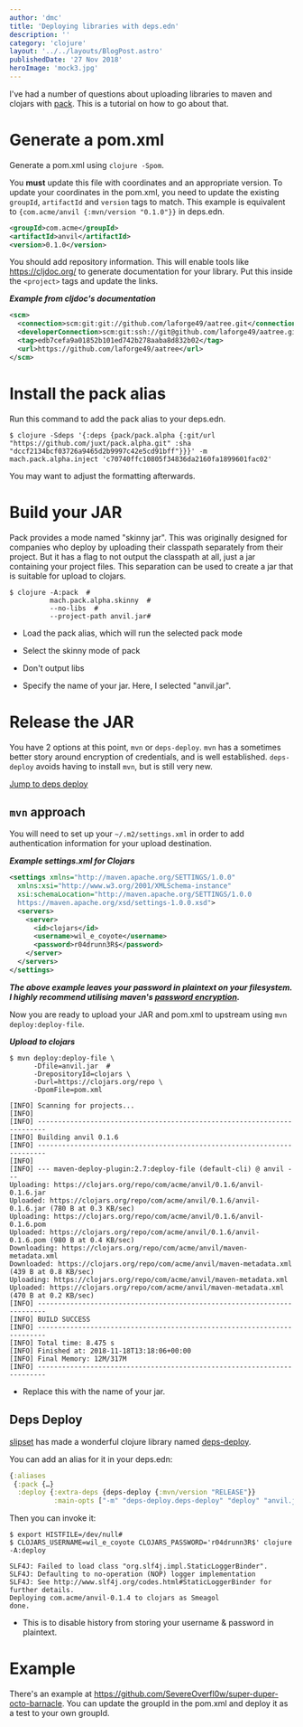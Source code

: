 ```yaml
---
author: 'dmc'
title: 'Deploying libraries with deps.edn'
description: ''
category: 'clojure'
layout: '../../layouts/BlogPost.astro'
publishedDate: '27 Nov 2018'
heroImage: 'mock3.jpg'
---
```


I've had a number of questions about uploading libraries to maven and
clojars with [pack](https://github.com/juxt/pack.alpha). This is a
tutorial on how to go about that.

# Generate a pom.xml

Generate a pom.xml using `clojure -Spom`.

You **must** update this file with coordinates and an appropriate
version. To update your coordinates in the pom.xml, you need to update
the existing `groupId`, `artifactId` and `version` tags to match. This
example is equivalent to `{com.acme/anvil {:mvn/version "0.1.0"}}` in
deps.edn.

```xml
<groupId>com.acme</groupId>
<artifactId>anvil</artifactId>
<version>0.1.0</version>
```

You should add repository information. This will enable tools like
<https://cljdoc.org/> to generate documentation for your library. Put
this inside the `<project>` tags and update the links.

**_Example from cljdoc's documentation_**

```xml
<scm>
  <connection>scm:git:git://github.com/laforge49/aatree.git</connection>
  <developerConnection>scm:git:ssh://git@github.com/laforge49/aatree.git</developerConnection>
  <tag>edb7cefa9a01852b101ed742b278aaba8d832b02</tag>
  <url>https://github.com/laforge49/aatree</url>
</scm>
```

# Install the pack alias

Run this command to add the pack alias to your deps.edn.

```shell
$ clojure -Sdeps '{:deps {pack/pack.alpha {:git/url "https://github.com/juxt/pack.alpha.git" :sha "dccf2134bcf03726a9465d2b9997c42e5cd91bff"}}}' -m mach.pack.alpha.inject 'c70740ffc10805f34836da2160fa1899601fac02'
```

You may want to adjust the formatting afterwards.

# Build your JAR

Pack provides a mode named \"skinny jar\". This was originally designed
for companies who deploy by uploading their classpath separately from
their project. But it has a flag to not output the classpath at all,
just a jar containing your project files. This separation can be used to
create a jar that is suitable for upload to clojars.

```shell
$ clojure -A:pack  #
          mach.pack.alpha.skinny  #
          --no-libs  #
          --project-path anvil.jar#
```

- Load the pack alias, which will run the selected pack mode

- Select the skinny mode of pack

- Don't output libs

- Specify the name of your jar. Here, I selected \"anvil.jar\".

# Release the JAR

You have 2 options at this point, `mvn` or `deps-deploy`. `mvn` has a
sometimes better story around encryption of credentials, and is well
established. `deps-deploy` avoids having to install `mvn`, but is still
very new.

[Jump to deps deploy](#deps_deploy)

## `mvn` approach

You will need to set up your `~/.m2/settings.xml` in order to add
authentication information for your upload destination.

**_Example settings.xml for Clojars_**

```xml
<settings xmlns="http://maven.apache.org/SETTINGS/1.0.0"
  xmlns:xsi="http://www.w3.org/2001/XMLSchema-instance"
  xsi:schemaLocation="http://maven.apache.org/SETTINGS/1.0.0
  https://maven.apache.org/xsd/settings-1.0.0.xsd">
  <servers>
    <server>
      <id>clojars</id>
      <username>wil_e_coyote</username>
      <password>r04drunn3R$</password>
    </server>
  </servers>
</settings>
```

**_The above example leaves your password in plaintext on your filesystem.
I highly recommend utilising maven's [password
encryption](https://maven.apache.org/guides/mini/guide-encryption.html)._**

Now you are ready to upload your JAR and pom.xml to upstream using
`mvn deploy:deploy-file`.

**_Upload to clojars_**

```shell
$ mvn deploy:deploy-file \
      -Dfile=anvil.jar  #
      -DrepositoryId=clojars \
      -Durl=https://clojars.org/repo \
      -DpomFile=pom.xml

[INFO] Scanning for projects...
[INFO]
[INFO] ------------------------------------------------------------------------
[INFO] Building anvil 0.1.6
[INFO] ------------------------------------------------------------------------
[INFO]
[INFO] --- maven-deploy-plugin:2.7:deploy-file (default-cli) @ anvil ---
Uploading: https://clojars.org/repo/com/acme/anvil/0.1.6/anvil-0.1.6.jar
Uploaded: https://clojars.org/repo/com/acme/anvil/0.1.6/anvil-0.1.6.jar (780 B at 0.3 KB/sec)
Uploading: https://clojars.org/repo/com/acme/anvil/0.1.6/anvil-0.1.6.pom
Uploaded: https://clojars.org/repo/com/acme/anvil/0.1.6/anvil-0.1.6.pom (980 B at 0.4 KB/sec)
Downloading: https://clojars.org/repo/com/acme/anvil/maven-metadata.xml
Downloaded: https://clojars.org/repo/com/acme/anvil/maven-metadata.xml (439 B at 0.8 KB/sec)
Uploading: https://clojars.org/repo/com/acme/anvil/maven-metadata.xml
Uploaded: https://clojars.org/repo/com/acme/anvil/maven-metadata.xml (470 B at 0.2 KB/sec)
[INFO] ------------------------------------------------------------------------
[INFO] BUILD SUCCESS
[INFO] ------------------------------------------------------------------------
[INFO] Total time: 8.475 s
[INFO] Finished at: 2018-11-18T13:18:06+00:00
[INFO] Final Memory: 12M/317M
[INFO] ------------------------------------------------------------------------
```

- Replace this with the name of your jar.

## Deps Deploy

[slipset](https://github.com/slipset) has made a wonderful clojure
library named [deps-deploy](https://github.com/slipset/deps-deploy).

You can add an alias for it in your deps.edn:

```clojure
{:aliases
 {:pack {…}
  :deploy {:extra-deps {deps-deploy {:mvn/version "RELEASE"}}
           :main-opts ["-m" "deps-deploy.deps-deploy" "deploy" "anvil.jar"]}}
```

Then you can invoke it:

```shell
$ export HISTFILE=/dev/null#
$ CLOJARS_USERNAME=wil_e_coyote CLOJARS_PASSWORD='r04drunn3R$' clojure -A:deploy

SLF4J: Failed to load class "org.slf4j.impl.StaticLoggerBinder".
SLF4J: Defaulting to no-operation (NOP) logger implementation
SLF4J: See http://www.slf4j.org/codes.html#StaticLoggerBinder for further details.
Deploying com.acme/anvil-0.1.4 to clojars as Smeagol
done.
```

- This is to disable history from storing your username & password in
  plaintext.

# Example

There's an example at
<https://github.com/SevereOverfl0w/super-duper-octo-barnacle>. You can
update the groupId in the pom.xml and deploy it as a test to your own
groupId.
